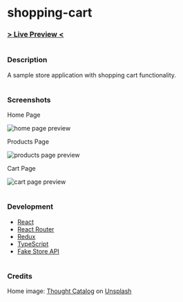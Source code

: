 # shopping-cart

### [> Live Preview <](https://sheishori.github.io/shopping-cart/)
#

### Description
A sample store application with shopping cart functionality.
#

### Screenshots
Home Page

![home page preview](https://user-images.githubusercontent.com/92861357/220140302-b8c0db67-c856-4159-9d77-671bcd353604.png)

Products Page

![products page preview](https://user-images.githubusercontent.com/92861357/220141795-8b176752-5ce8-4505-8e2d-405b1ce28a05.png)

Cart Page

![cart page preview](https://user-images.githubusercontent.com/92861357/220141991-c1282292-439a-4a18-a1d7-7a8730386c91.png)
#

### Development
- [React](https://reactjs.org/)
- [React Router](https://reactrouter.com/en/main)
- [Redux](https://redux.js.org/)
- [TypeScript](https://www.typescriptlang.org/)
- [Fake Store API](https://fakestoreapi.com/)

#
### Credits
Home image: [Thought Catalog](https://unsplash.com/@thoughtcatalog) on [Unsplash](https://unsplash.com/photos/23KdVfc395A)
